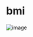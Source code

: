 # bmi
![image](https://user-images.githubusercontent.com/110014705/205024515-b56e0ee3-e740-4630-bc15-8517323cf41a.png)
